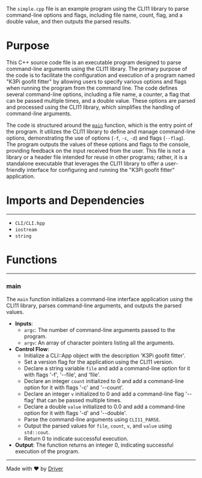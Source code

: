 <!--------------------------------------------------------------------------------->
<!-- IMPORTANT: This file is auto-generated by Driver (https://driver.ai). -------->
<!-- Manual edits may be overwritten on future commits. --------------------------->
<!--------------------------------------------------------------------------------->

The `simple.cpp` file is an example program using the CLI11 library to parse command-line options and flags, including file name, count, flag, and a double value, and then outputs the parsed results.

# Purpose
This C++ source code file is an executable program designed to parse command-line arguments using the CLI11 library. The primary purpose of the code is to facilitate the configuration and execution of a program named "K3Pi goofit fitter" by allowing users to specify various options and flags when running the program from the command line. The code defines several command-line options, including a file name, a counter, a flag that can be passed multiple times, and a double value. These options are parsed and processed using the CLI11 library, which simplifies the handling of command-line arguments.

The code is structured around the [`main`](#main) function, which is the entry point of the program. It utilizes the CLI11 library to define and manage command-line options, demonstrating the use of options (`-f`, `-c`, `-d`) and flags (`--flag`). The program outputs the values of these options and flags to the console, providing feedback on the input received from the user. This file is not a library or a header file intended for reuse in other programs; rather, it is a standalone executable that leverages the CLI11 library to offer a user-friendly interface for configuring and running the "K3Pi goofit fitter" application.
# Imports and Dependencies

---
- `CLI/CLI.hpp`
- `iostream`
- `string`


# Functions

---
### main<!-- {{#callable:main}} -->
The `main` function initializes a command-line interface application using the CLI11 library, parses command-line arguments, and outputs the parsed values.
- **Inputs**:
    - `argc`: The number of command-line arguments passed to the program.
    - `argv`: An array of character pointers listing all the arguments.
- **Control Flow**:
    - Initialize a CLI::App object with the description 'K3Pi goofit fitter'.
    - Set a version flag for the application using the CLI11 version.
    - Declare a string variable `file` and add a command-line option for it with flags '-f', '--file', and 'file'.
    - Declare an integer `count` initialized to 0 and add a command-line option for it with flags '-c' and '--count'.
    - Declare an integer `v` initialized to 0 and add a command-line flag '--flag' that can be passed multiple times.
    - Declare a double `value` initialized to 0.0 and add a command-line option for it with flags '-d' and '--double'.
    - Parse the command-line arguments using `CLI11_PARSE`.
    - Output the parsed values for `file`, `count`, `v`, and `value` using `std::cout`.
    - Return 0 to indicate successful execution.
- **Output**: The function returns an integer 0, indicating successful execution of the program.



---
Made with ❤️ by [Driver](https://www.driver.ai/)
